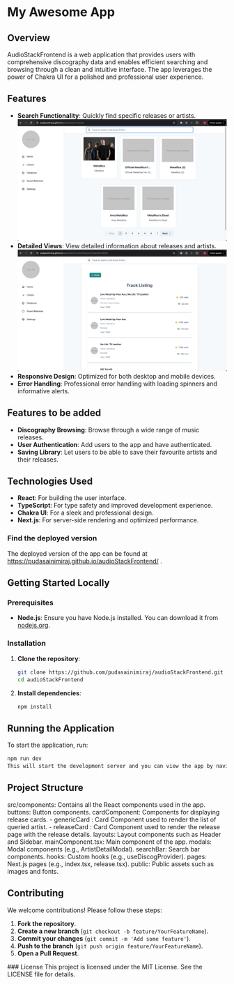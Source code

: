# My Awesome App

## Overview
AudioStackFrontend is a web application that provides users with comprehensive discography data and enables efficient searching and browsing through a clean and intuitive interface. The app leverages the power of Chakra UI for a polished and professional user experience.

## Features
- **Search Functionality**: Quickly find specific releases or artists.
  ![alt text](<Screenshot 2024-07-22 at 00.58.19.png>)
- **Detailed Views**: View detailed information about releases and artists.
   ![alt text](image.png)
- **Responsive Design**: Optimized for both desktop and mobile devices.
- **Error Handling**: Professional error handling with loading spinners and informative alerts.


## Features to be added
- **Discography Browsing**: Browse through a wide range of music releases.
- **User Authentication**: Add users to the app and have authenticated.
- **Saving Library**: Let users to be able to save their favourite artists and their releases. 
## Technologies Used
- **React**: For building the user interface.
- **TypeScript**: For type safety and improved development experience.
- **Chakra UI**: For a sleek and professional design.
- **Next.js**: For server-side rendering and optimized performance.

### Find the deployed version
The deployed version of the app can be found at https://pudasainimiraj.github.io/audioStackFrontend/ . 

## Getting Started Locally

### Prerequisites
- **Node.js**: Ensure you have Node.js installed. You can download it from [nodejs.org](https://nodejs.org/).

### Installation
1. **Clone the repository**:
    ```bash
    git clone https://github.com/pudasainimiraj/audioStackFrontend.git
    cd audioStackFrontend
    ```

2. **Install dependencies**:
    ```bash
    npm install
    ```

## Running the Application
To start the application, run:
```bash
npm run dev
This will start the development server and you can view the app by navigating to http://localhost:3000 in your browser.
```

## Project Structure
src/components: Contains all the React components used in the app.
buttons: Button components.
cardComponent: Components for displaying release cards.
    - genericCard : Card Component used to render the list of queried artist.
    - releaseCard : Card Component used to render the release page with the release details. 
layouts: Layout components such as Header and Sidebar.
mainComponent.tsx: Main component of the app.
modals: Modal components (e.g., ArtistDetailModal).
searchBar: Search bar components.
hooks: Custom hooks (e.g., useDiscogProvider).
pages: Next.js pages (e.g., index.tsx, release.tsx).
public: Public assets such as images and fonts.


## Contributing
We welcome contributions! Please follow these steps:

1. **Fork the repository**.
2. **Create a new branch** (`git checkout -b feature/YourFeatureName`).
3. **Commit your changes** (`git commit -m 'Add some feature'`).
4. **Push to the branch** (`git push origin feature/YourFeatureName`).
5. **Open a Pull Request**.



### License
This project is licensed under the MIT License. See the LICENSE file for details.
